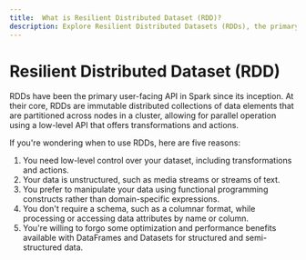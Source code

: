 ```yaml
---
title:  What is Resilient Distributed Dataset (RDD)?
description: Explore Resilient Distributed Datasets (RDDs), the primary user-facing API in Spark known for their immutable distributed collections of data elements partitioned across nodes in a cluster. Understand how RDDs offer parallel operation using a low-level API that provides transformations and actions. Learn five reasons to use RDDs, including the need for low-level control over datasets, handling unstructured data, preference for functional programming constructs, lack of a required schema, and willingness to forgo some optimization and performance benefits available with DataFrames and Datasets for structured and semi-structured data.
---
```


# Resilient Distributed Dataset (RDD)

RDDs have been the primary user-facing API in Spark since its inception. At their core, RDDs are immutable distributed collections of data elements that are partitioned across nodes in a cluster, allowing for parallel operation using a low-level API that offers transformations and actions.

If you're wondering when to use RDDs, here are five reasons:

1. You need low-level control over your dataset, including transformations and actions.
2. Your data is unstructured, such as media streams or streams of text.
3. You prefer to manipulate your data using functional programming constructs rather than domain-specific expressions.
4. You don't require a schema, such as a columnar format, while processing or accessing data attributes by name or column.
5. You're willing to forgo some optimization and performance benefits available with DataFrames and Datasets for structured and semi-structured data.
